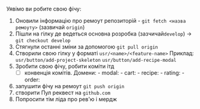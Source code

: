Уявімо ви робите свою фічу:
1. Оновили інформацію про ремоут репозиторій - `git fetch <назва ремоуту>` (зазвичай `origin`)
2. Пішли на гілку де ведеться основна розробка (зазчичай`develop`)
    -> `git checkout develop`
3. Стягнули останні зміни за допомогою `git pull origin`
4. Створили свою гілку у форматі `usr/<name>/<feature-name>`
   Приклад: 
   `usr/button/add-project-skeleton`
   `usr/button/add-recipe-modal`
5. Зробити свою фічу, робити коміти ітд
   - [ ] конвенція комітів.
         Домени:
         - modal:
	         - cart:
	         - recipe:
	         - rating:
			 - order:
6. запушити фічу на ремоут `git push origin`
7. створити Пул реквест на `github.com`
8. Попросити тім ліда про рев'ю і мердж
